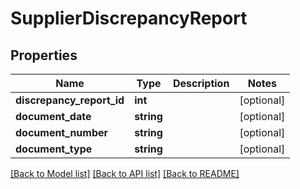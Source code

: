 # SupplierDiscrepancyReport

## Properties
Name | Type | Description | Notes
------------ | ------------- | ------------- | -------------
**discrepancy_report_id** | **int** |  | [optional] 
**document_date** | **string** |  | [optional] 
**document_number** | **string** |  | [optional] 
**document_type** | **string** |  | [optional] 

[[Back to Model list]](../README.md#documentation-for-models) [[Back to API list]](../README.md#documentation-for-api-endpoints) [[Back to README]](../README.md)


